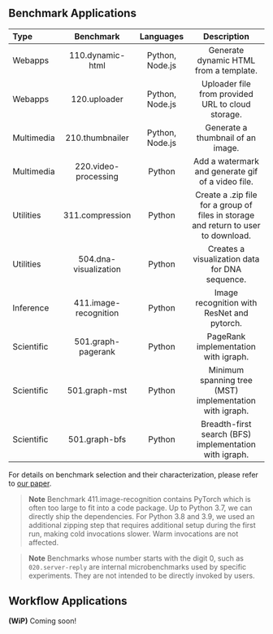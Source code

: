 
## Benchmark Applications


| Type 		   | Benchmark           | Languages          | Description          |
| :---         | :---:               | :---:              | :---:                |
| Webapps      | 110.dynamic-html    | Python, Node.js    | Generate dynamic HTML from a template. |
| Webapps      | 120.uploader    | Python, Node.js    | Uploader file from provided URL to cloud storage. |
| Multimedia      | 210.thumbnailer    | Python, Node.js    | Generate a thumbnail of an image. |
| Multimedia      | 220.video-processing    | Python    | Add a watermark and generate gif of a video file. |
| Utilities      | 311.compression    | Python   | Create a .zip file for a group of files in storage and return to user to download. |
| Utilities      | 504.dna-visualization    | Python   | Creates a visualization data for DNA sequence. |
| Inference      | 411.image-recognition    | Python    | Image recognition with ResNet and pytorch. |
| Scientific      | 501.graph-pagerank    | Python    | PageRank implementation with igraph. |
| Scientific      | 501.graph-mst    | Python    | Minimum spanning tree (MST)  implementation with igraph. |
| Scientific      | 501.graph-bfs    | Python    | Breadth-first search (BFS) implementation with igraph. |

For details on benchmark selection and their characterization, please refer to [our paper](#paper).

> **Note**
> Benchmark 411.image-recognition contains PyTorch which is often too large to fit into a code package. Up to Python 3.7, we can directly ship the dependencies. For Python 3.8 and 3.9, we used an additional zipping step that requires additional setup during the first run, making cold invocations slower. Warm invocations are not affected.

> **Note**
> Benchmarks whose number starts with the digit 0, such as `020.server-reply` are internal microbenchmarks used by specific experiments. They are not intended to be directly invoked by users.

## Workflow Applications

**(WiP)** Coming soon!

